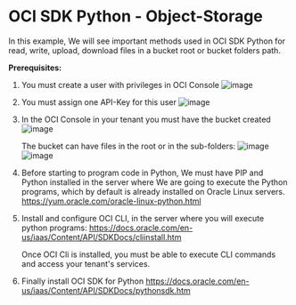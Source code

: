 # OCI SDK Python - Object-Storage
In this example, We will see important methods used in OCI SDK Python for read, write, upload, download  files in a bucket root or bucket folders path.

**Prerequisites:**
1. You must create a user with privileges in OCI Console
![image](https://user-images.githubusercontent.com/68925714/190233605-1399dfeb-4bbf-4705-848c-5b9c25be27c0.png)

2.  You must assign one API-Key for this user
![image](https://user-images.githubusercontent.com/68925714/190236477-2f341e8c-609f-49b5-8bc5-111898869d98.png)

3. In the OCI Console in your tenant you must have the bucket created
![image](https://user-images.githubusercontent.com/68925714/190236830-9806cf66-0b87-4542-a509-2c364e0d4854.png)
   
   The bucket can have files in the root or in the sub-folders:
![image](https://user-images.githubusercontent.com/68925714/190237032-05b71299-5147-47a8-a2a9-514c2a11cdd9.png)
![image](https://user-images.githubusercontent.com/68925714/190237109-636fdc71-4ef4-4518-b324-19975efc1411.png)


5. Before starting to program code in Python, We must have PIP and Python installed in the server where We are going to execute the Python programs, which by default is already installed on Oracle Linux servers.
      https://yum.oracle.com/oracle-linux-python.html
      
6. Install and configure OCI CLI, in the server where you will execute python programs:
      https://docs.oracle.com/en-us/iaas/Content/API/SDKDocs/cliinstall.htm
      
   Once OCI Cli is installed, you must be able to execute CLI commands and access your tenant's services.
     
7. Finally install OCI SDK for Python
     https://docs.oracle.com/en-us/iaas/Content/API/SDKDocs/pythonsdk.htm
     
     
     
   
